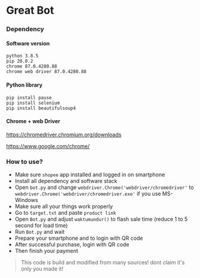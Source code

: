 # Great Bot

### Dependency

#### Software version
```
python 3.8.5
pip 20.0.2
chrome 87.0.4280.88
chrome web driver 87.0.4280.88
```

#### Python library
```
pip install pause
pip install selenium
pip install beautifulsoup4
```

#### Chrome + web Driver
<https://chromedriver.chromium.org/downloads>

<https://www.google.com/chrome/>

### How to use?
* Make sure `shopee` app installed and logged in on smartphone
* Install all dependency and software stack
* Open `bot.py` and change `webdriver.Chrome('webdriver/chromedriver'` to `webdriver.Chrome('webdriver/chromedriver.exe'` if you use MS-Windows
* Make sure all your things work properly
* Go to `target.txt` and paste `product link`
* Open `Bot.py` and adjust `waktumundur()` to flash sale time (reduce 1 to 5 second for load time)
* Run `Bot.py` and wait
* Prepare your smartphone and to login with QR code 
* After successful purchase, login with QR code
* Then finish your payment

> This code is build and modified from many sources! dont claim it's only you made it!